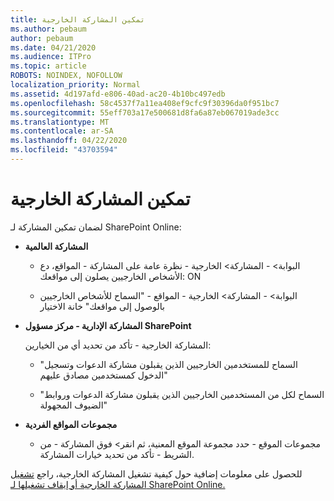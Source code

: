 ```yaml
---
title: تمكين المشاركة الخارجية
ms.author: pebaum
author: pebaum
ms.date: 04/21/2020
ms.audience: ITPro
ms.topic: article
ROBOTS: NOINDEX, NOFOLLOW
localization_priority: Normal
ms.assetid: 4d197afd-e806-40ad-ac20-4b10bc497edb
ms.openlocfilehash: 58c4537f7a11ea408ef9cfc9f30396da0f951bc7
ms.sourcegitcommit: 55eff703a17e500681d8fa6a87eb067019ade3cc
ms.translationtype: MT
ms.contentlocale: ar-SA
ms.lasthandoff: 04/22/2020
ms.locfileid: "43703594"
---
```

# <a name="enable-external-sharing"></a>تمكين المشاركة الخارجية

 لضمان تمكين المشاركة لـ SharePoint Online:
  
- **المشاركة العالمية**
    
  - البوابة\> - المشاركة\> الخارجية - نظرة عامة على المشاركة - المواقع، دع الأشخاص الخارجيين يصلون إلى مواقعك: ON
    
  - البوابة\> - المشاركة\> الخارجية - المواقع - "السماح للأشخاص الخارجيين بالوصول إلى مواقعك" خانة الاختيار
    
- **المشاركة الإدارية - مركز مسؤول SharePoint**
    
    المشاركة الخارجية - تأكد من تحديد أي من الخيارين:
    
  - "السماح للمستخدمين الخارجيين الذين يقبلون مشاركة الدعوات وتسجيل الدخول كمستخدمين مصادق عليهم"
    
  - "السماح لكل من المستخدمين الخارجيين الذين يقبلون مشاركة الدعوات وروابط الضيوف المجهولة"
    
- **مجموعات المواقع الفردية**
    
  - مجموعات الموقع - حدد مجموعة الموقع المعنية، ثم انقر\> فوق المشاركة - من الشريط - تأكد من تحديد خيارات المشاركة.
    
للحصول على معلومات إضافية حول كيفية تشغيل المشاركة الخارجية، راجع [تشغيل المشاركة الخارجية أو إيقاف تشغيلها لـ SharePoint Online.](https://go.microsoft.com/fwlink/?linkid=2047681&amp;clcid=0x409)
  

